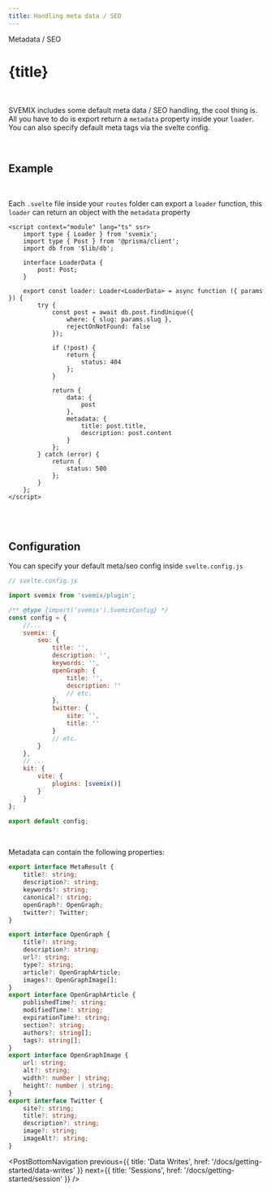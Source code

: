 ```yaml
---
title: Handling meta data / SEO
---
```


<script context="module">
	export const prerender = true;
</script>
<script>
	import PostBottomNavigation from "../../../components/PostBottomNavigation.svelte";
</script>

<p class="mb-4 leading-6 font-semibold text-sky-300">Metadata / SEO</p>

# {title}

<br>

SVEMIX includes some default meta data / SEO handling, the cool thing is. All you have to do is export return a `metadata` property inside your `loader`.
You can also specify default meta tags via the svelte config.

<br>

<h2 id="example">Example</h2>

<br>

Each `.svelte` file inside your `routes` folder can export a `loader` function, this `loader` can return an object with the `metadata` property

```svelte
<script context="module" lang="ts" ssr>
	import type { Loader } from 'svemix';
	import type { Post } from '@prisma/client';
	import db from '$lib/db';

	interface LoaderData {
		post: Post;
	}

	export const loader: Loader<LoaderData> = async function ({ params }) {
		try {
			const post = await db.post.findUnique({
				where: { slug: params.slug },
				rejectOnNotFound: false
			});

			if (!post) {
				return {
					status: 404
				};
			}

			return {
				data: {
					post
				},
				metadata: {
					title: post.title,
					description: post.content
				}
			};
		} catch (error) {
			return {
				status: 500
			};
		}
	};
</script>
```

<br>
<br>

<h2 id="configuration">Configuration</h2>

You can specify your default meta/seo config inside `svelte.config.js`

```js
// svelte.config.js

import svemix from 'svemix/plugin';

/** @type {import('svemix').SvemixConfig} */
const config = {
	//...
	svemix: {
		seo: {
			title: '',
			description: '',
			keywords: '',
			openGraph: {
				title: '',
				description: ''
				// etc.
			},
			twitter: {
				site: '',
				title: ''
			}
			// etc.
		}
	},
	// ...
	kit: {
		vite: {
			plugins: [svemix()]
		}
	}
};

export default config;
```

<br>

Metadata can contain the following properties:

```ts
export interface MetaResult {
	title?: string;
	description?: string;
	keywords?: string;
	canonical?: string;
	openGraph?: OpenGraph;
	twitter?: Twitter;
}

export interface OpenGraph {
	title?: string;
	description?: string;
	url?: string;
	type?: string;
	article?: OpenGraphArticle;
	images?: OpenGraphImage[];
}
export interface OpenGraphArticle {
	publishedTime?: string;
	modifiedTime?: string;
	expirationTime?: string;
	section?: string;
	authors?: string[];
	tags?: string[];
}
export interface OpenGraphImage {
	url: string;
	alt?: string;
	width?: number | string;
	height?: number | string;
}
export interface Twitter {
	site?: string;
	title?: string;
	description?: string;
	image?: string;
	imageAlt?: string;
}
```

<PostBottomNavigation
previous={{ title: 'Data Writes', href: '/docs/getting-started/data-writes' }}
next={{ title: 'Sessions', href: '/docs/getting-started/session'  }}
/>
